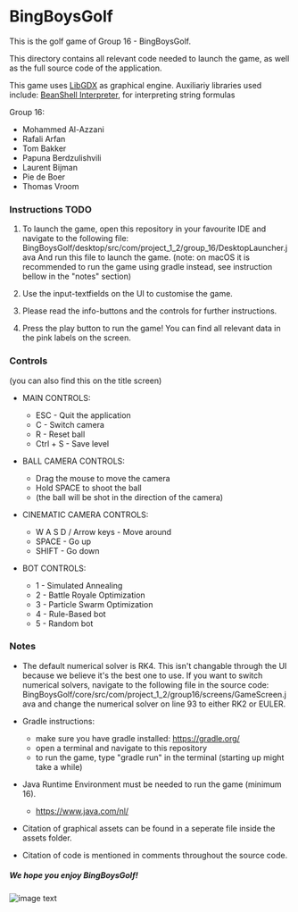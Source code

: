 # BingBoysGolf

This is the golf game of Group 16 - BingBoysGolf.

This directory contains all relevant code needed to launch the game,
as well as the full source code of the application.

This game uses [LibGDX](https://libgdx.com/) as graphical engine.
Auxiliariy libraries used include:
[BeanShell Interpreter](https://beanshell.github.io/), for interpreting string formulas

Group 16:
- Mohammed Al-Azzani
- Rafali Arfan
- Tom Bakker
- Papuna Berdzulishvili
- Laurent Bijman
- Pie de Boer
- Thomas Vroom



### Instructions TODO

1. To launch the game, open this repository in your favourite IDE and navigate to the following file:
   BingBoysGolf/desktop/src/com/project_1_2/group_16/DesktopLauncher.java
   And run this file to launch the game. (note: on macOS it is recommended to run the game using gradle instead,
   see instruction bellow in the "notes" section)

2. Use the input-textfields on the UI to customise the game.

3. Please read the info-buttons and the controls for further instructions.

4. Press the play button to run the game! You can find all relevant data in the pink labels on the screen.



### Controls
(you can also find this on the title screen)
- MAIN CONTROLS:
  - ESC - Quit the application
  - C - Switch camera
  - R - Reset ball
  - Ctrl + S - Save level

- BALL CAMERA CONTROLS:
  - Drag the mouse to move the camera
  - Hold SPACE to shoot the ball
  - (the ball will be shot in the direction of the camera)

- CINEMATIC CAMERA CONTROLS:
  - W A S D / Arrow keys - Move around
  - SPACE - Go up
  - SHIFT - Go down

- BOT CONTROLS:
  - 1 - Simulated Annealing
  - 2 - Battle Royale Optimization
  - 3 - Particle Swarm Optimization
  - 4 - Rule-Based bot
  - 5 - Random bot



### Notes

- The default numerical solver is RK4. This isn't changable through the UI because we believe it's the best one to use. 
  If you want to switch numerical solvers, navigate to the following file in the source code:
  BingBoysGolf/core/src/com/project_1_2/group16/screens/GameScreen.java
  and change the numerical solver on line 93 to either RK2 or EULER.

- Gradle instructions:
  - make sure you have gradle installed: https://gradle.org/
  - open a terminal and navigate to this repository
  - to run the game, type "gradle run" in the terminal (starting up might take a while)

- Java Runtime Environment must be needed to run the game (minimum 16).
  - https://www.java.com/nl/

- Citation of graphical assets can be found in a seperate file inside the assets folder.

- Citation of code is mentioned in comments throughout the source code.



##### We hope you enjoy BingBoysGolf!

![image text](https://i.ytimg.com/vi/0s2Jzk6yBVk/maxresdefault.jpg)
